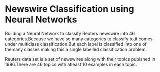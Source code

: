 # Newswire Classification using Neural Networks
Building a Neural Network to classify Reuters newswire into 46 categories.Because we have so many categories to classify to,it comes under multiclass classification.But each label is classified into one of themany classes making this a single labelled classification problem.

Reuters data set is a set of newswires along with their topics pubished in 1986.There are 46 topics with atleast 10 examples in each topic. 
